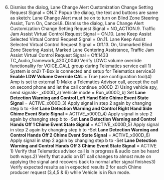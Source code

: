 6. Dismiss the dialog, Lane Change Alert Customization Change Setting Request Signal = ON.7. Popup the dialog, the text and buttons are same as sketch: Lane Change Alert must be on to turn on Blind Zone Steering Assist, Turn On, Cancel.8. Dismiss the dialog, Lane Change Alert Customization Change Setting Request Signal = NO_ACTION.9. Traffic Jam Assist Virtual Control Request Signal = ON.10. Lane Keep Assist Selected Virtual Control Request Signal = On.11. Lane Keep Assist Selected Virtual Control Request Signal = Off.13. On, Unmarked Blind Zone Steering Assist, Marked Lane Centering Assistance, Traffic Jam Assist Virtual Control Request Signal = Off.1433 TC_Audio_framework_4207_0040 Verify LDWC volume override functionality for VOICE_CALL group during Telematics service call 1) System is on2) T-Box is connected and setup for Telematics service3) **Enable LDW Volume Override CAL** = True (use configuration tool)4) Amp is set to external 1) Make a Telematics Advisor call, accept the call on second phone and let the call continue_x000D_2) Using vehicle spy, send signals- _x000D_a) Vehicle mode = Run_x000D_b) Set **Lane Detection Warning and Control Left Hand Side Chime Event State Signal** = ACTIVE_x000D_3) Apply signal in step 2 again by changing step b to -Set **Lane Detection Warning and Control Right Hand Side Chime Event State Signal** = ACTIVE_x000D_4) Apply signal in step 2 again by changing step b to -Set **Lane Detection Warning and Control Hands Off 1 Chime Event State Signal** = ACTIVE_x000D_5) Apply signal in step 2 again by changing step b to -Set **Lane Detection Warning and Control Hands Off 2 Chime Event State Signal** = ACTIVE_x000D_6) Apply signal in step 2 again by changing step b to -Set **Lane Detection Warning and Control Hands Off 3 Chime Event State Signal** = ACTIVE 1) Verify that Telematics advisor call is in progress & audio can be heard both ways.2) Verify that audio on BT call changes to almost mute on applying the signal and recovers back to normal after signal finishes3) Verify expected results as in expected results 2 for each Chime producer request (3,4,5 & 6) while Vehicle is in Run mode.